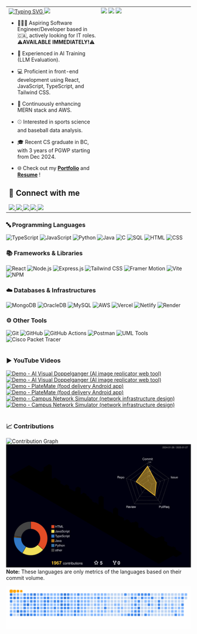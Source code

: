 <table>
  <tr>
    <!-- Left Side: Intro Section -->
    <td style="vertical-align: top; width: 50%;">
      <a href="https://github.com/Ryo-samuraiJP/readme-typing-svg">
        <img src="https://readme-typing-svg.demolab.com?font=Lora&weight=500&size=40&duration=1500&pause=750&center=true&vCenter=true&width=900&height=60&lines=Hi+there!+I+am+Ryoichi+(Rio)+Homma%E2%9A%BE;Your+future+favorite...;Software+Engineer+and+Web+Developer%F0%9F%A7%91%F0%9F%8F%BB%E2%80%8D%F0%9F%92%BB" alt="Typing SVG" />
      </a>
<!--       <a href="https://visitcount.itsvg.in">
        <img src="https://visitcount.itsvg.in/api?id=Ryo-samuraiJP&label=Profile%20Views&color=1&icon=5&pretty=true" alt="Visit Counter Batch" />
      </a> -->
      <img src="https://komarev.com/ghpvc/?username=Ryo-samuraiJP&style=for-the-badge&abbreviated=true" />

  - 🙋🏻‍♂️ Aspiring Software Engineer/Developer based in 🇨🇦, actively looking for IT roles.  ⚠️<strong>AVAILABLE IMMEDIATELY!</strong>⚠️
    
  - 💼 Experienced in AI Training (LLM Evaluation).

  - 💻 Proficient in front-end development using React, JavaScript, TypeScript, and Tailwind CSS.
  
  - 🌱 Continuously enhancing MERN stack and AWS.

  - ⚾ Interested in sports science and baseball data analysis.
  
  - 🎓 Recent CS graduate in BC, with 3 years of PGWP starting from Dec 2024.
  
  - 🌐 Check out my <a href="https://ryoichihomma.me/"><strong>Portfolio</strong></a> and <a href="https://drive.google.com/file/d/1HXfVknJQvDJGQAkP5Gy-HNFt0V75z4yo/view?usp=sharing"><strong>Resume</strong></a> !

<h2>🤝 Connect with me</h2>
      <a href="https://www.linkedin.com/in/ryoichihomma/" >
        <code><img src="https://skillicons.dev/icons?i=linkedin" /></code>
      </a>
      <a href="https://dev.to/ryoichihomma" >
        <code><img src="https://skillicons.dev/icons?i=devto" /></code>
      </a>  
      <a href="https://www.youtube.com/@rh.project_gallery" >
        <code><img src="https://go-skill-icons.vercel.app/api/icons?i=youtube" /></code>
      </a>
      <a href="https://discord.com/users/1233363421207199827" >
        <code><img src="https://skillicons.dev/icons?i=discord" /></code>
      </a>
      <a href="mailto:r.homma.inbox@gmail.com" >
        <code><img src="https://skillicons.dev/icons?i=gmail" /></code>
      </a>
    </td>
    <!-- Right Side: Stats Cards -->
    <td style="vertical-align: top; width: 50%;">
      <img src="https://github-readme-stats-8zeb.vercel.app/api?username=Ryo-samuraiJP&show_icons=true&theme=holi" width="100%" />
      <img src="https://github-readme-streak-stats2-blush.vercel.app/?user=Ryo-samuraiJP&theme=holi-theme" width="100%" />
      <img src="https://github-readme-stats-8zeb.vercel.app/api/top-langs/?username=Ryo-samuraiJP&layout=compact&theme=holi&langs_count=20&hide=tex" />
    </td>
  </tr>
</table>

<!-- INTRO -->
<!--
<a href="https://visitcount.itsvg.in">
   <img src="https://visitcount.itsvg.in/api?id=Ryo-samuraiJP&label=Profile%20Views&color=1&icon=5&pretty=true" alt="Visit Counter Batch" />
</a>

- 🙋🏻‍♂️ Hi there! I'm Rio (Ryoichi), aspiring Software Engineer | Web Developer, based in Canada!🍁
- 💼 Experienced in AI LLM evaluation and currently seeking new role ⚠️ <strong>AVAILABLE IMMEDIATELY!</strong> ⚠️
- 👨🏻‍💻 Proficient in React.js, TypeScript, JavaScript, Tailwind CSS, and Framer Motion for fully responsive and animated UI.
- 🌱 Continuously enhancing front-end skills and expanding into MERN stack.
- 🎓 2024 Computer Science graduate from Thompson Rivers University in Kamloops, BC.
- 🌐 Check out my <a href="https://ryoichihomma.me/">Portfolio</a> and <a href="https://drive.usercontent.google.com/u/0/uc?id=1Wk5cGEU3aXp3dOkvNZLTQdxVSA4acMRe&export=download">Resume</a>!

### 🔗 Connect with me
<code>[![LinkedIn](https://skillicons.dev/icons?i=linkedin)](https://www.linkedin.com/in/ryoichihomma/)</code>
<code>[![DEV](https://skillicons.dev/icons?i=devto)](https://dev.to/ryoichihomma)</code>
<code>[![YouTube](https://go-skill-icons.vercel.app/api/icons?i=youtube)](https://www.youtube.com/channel/UC7f92Y8DjOY1r8gL0Blt0gQ)</code>
<code>[![Discord](https://skillicons.dev/icons?i=discord)](https://discord.com/users/1233363421207199827/)</code>
<code>[![Gmail](https://skillicons.dev/icons?i=gmail)](mailto:r.homma.inbox@gmail.com)</code>

<!-- TECK STACK -->
### 🔤 Programming Languages
![TypeScript](https://img.shields.io/badge/TypeScript-%20?style=for-the-badge&logo=TypeScript&logoColor=FFF&color=3178C6)
![JavaScript](https://img.shields.io/badge/JavaScript-323330.svg?style=for-the-badge&logo=javascript&logoColor=F7DF1E&logoSize=auto)
![Python](https://img.shields.io/badge/Python-3776AB?style=for-the-badge&logo=python&logoColor=FFE873&logoSize=auto)
![Java](https://custom-icon-badges.demolab.com/badge/Java-F89820.svg?style=for-the-badge&logo=java&logoColor=5382A1)
![C](https://custom-icon-badges.demolab.com/badge/C-03599C.svg?style=for-the-badge&logo=c-in-hexagon&logoColor=white)
![SQL](https://custom-icon-badges.demolab.com/badge/SQL-FF1493.svg?style=for-the-badge&logo=database&logoColor=white)
![HTML](https://img.shields.io/badge/HTML5-E34F26?style=for-the-badge&logo=HTML5&logoColor=white)
![CSS](https://img.shields.io/badge/CSS3-1572B6?style=for-the-badge&logo=CSS3&logoColor=white)

<!--
![C#](https://custom-icon-badges.demolab.com/badge/C%23-68217A.svg?style=for-the-badge&logo=cs2&logoColor=white&logoSize=auto)
![EJS](https://img.shields.io/badge/EJS%20-%20?style=for-the-badge&logo=EJS&logoColor=black&logoSize=auto&color=B4CA65)
![XML](https://img.shields.io/badge/XML%20-%20?style=for-the-badge&logo=xml&logoSize=auto&color=005FAD)
![Markdown](https://img.shields.io/badge/Markdown-000000?style=for-the-badge&logo=markdown&logoSize=auto)
-->

### 📚 Frameworks & Libraries
![React](https://img.shields.io/badge/React-20232a.svg?style=for-the-badge&logo=react&logoColor=61DAFB&logoSize=auto)
![Node.js](https://img.shields.io/badge/Node.js-5FA04E?style=for-the-badge&logo=node.js&logoColor=white)
![Express.js](https://img.shields.io/badge/Express.js-404d59.svg?style=for-the-badge&logo=express&logoColor=61DAFB)
![Tailwind CSS](https://img.shields.io/badge/Tailwind_CSS-06B6D4?style=for-the-badge&logo=tailwind-css&logoColor=white&logoSize=auto)
![Framer Motion](https://custom-icon-badges.demolab.com/badge/Framer%20Motion-fff?style=for-the-badge&logo=framermotion&logoSize=auto)
![Vite](https://img.shields.io/badge/Vite-B73BFE?style=for-the-badge&logo=vite&logoColor=FFD62E&logoSize=auto)
![NPM](https://img.shields.io/badge/npm-CB3837.svg?style=for-the-badge&logo=npm&logoColor=white&logoSize=auto)

<!--
![Swiper](https://img.shields.io/badge/Swiper-6332F6?style=for-the-badge&logo=Swiper&logoSize=auto)
![Axios](https://img.shields.io/badge/Axios%20-%20?style=for-the-badge&logo=Axios&color=%235A29E4)
![Dotenv](https://img.shields.io/badge/Dotenv%20-%20?style=for-the-badge&logo=Dotenv&color=000)
![React Hook Form](https://img.shields.io/badge/React%20Hook%20Form%20-%20?style=for-the-badge&logo=React-Hook-Form&logoColor=FFF&color=EC5990)
![Zod](https://img.shields.io/badge/Zod%20-%20?style=for-the-badge&logo=Zod&color=3E67B1)
![EmailJS](https://custom-icon-badges.demolab.com/badge/EmailJS-ff8434?style=for-the-badge&logo=emailjs&logoSize=auto&labelColor=F3F3F3)
![Flask](https://img.shields.io/badge/Flask-000000?style=for-the-badge&logo=flask&logoColor=white&logoSize=auto)
![diagrams.net](https://img.shields.io/badge/diagrams.net-F08705?style=for-the-badge&logo=diagrams.net&logoColor=white&logoSize=auto)
![Lucidchart](https://custom-icon-badges.demolab.com/badge/Lucidchart-f96b13?style=for-the-badge&logo=lucidchart&logoSize=auto&labelColor=F3F3F3)
-->

### ☁️ Databases & Infrastructures
![MongoDB](https://img.shields.io/badge/MongoDB-47A248.svg?style=for-the-badge&logo=mongodb&logoColor=white)
![OracleDB](https://custom-icon-badges.demolab.com/badge/Oracle%20DB-C74634?style=for-the-badge&logo=oracle&logoColor=white&logoSize=auto)
![MySQL](https://img.shields.io/badge/MySQL-4479A1?style=for-the-badge&logo=mysql&logoColor=white&logoSize=auto)
![AWS](https://img.shields.io/badge/AWS%20-%20?style=for-the-badge&logo=AmazonWebServices&logoColor=FF9900&logoSize=auto&color=232F3E)
![Vercel](https://img.shields.io/badge/Vercel-000000?style=for-the-badge&logo=vercel&logoSize=auto)
![Netlify](https://img.shields.io/badge/Netlify-00C7B7?style=for-the-badge&logo=netlify&logoColor=00C7B7&logoSize=auto&labelColor=grey)
![Render](https://img.shields.io/badge/Render-F3F3F3?style=for-the-badge&logo=render&logoColor=black&logoSize=auto)

### ⚙️ Other Tools
![Git](https://img.shields.io/badge/Git-F05032?style=for-the-badge&logo=git&logoColor=white&logoSize=auto)
![GitHub](https://img.shields.io/badge/GitHub-181717?style=for-the-badge&logo=GitHub&logoColor=white&logoSize=auto)
![GitHub Actions](https://img.shields.io/badge/GitHub%20Actions-2088FF?style=for-the-badge&logo=GitHub%20actions&logoColor=white&logoSize=auto)
![Postman](https://img.shields.io/badge/Postman-FF6C37?style=for-the-badge&logo=postman&logoColor=white&logoSize=auto)
![UML Tools](https://img.shields.io/badge/UML%20Tools-%20?style=for-the-badge&logo=UML&logoColor=FABD14&labelColor=fff&color=FABD14)
![Cisco Packet Tracer](https://img.shields.io/badge/Cisco%20Packet%20Tracer-1BA0D7?style=for-the-badge&logo=cisco&logoSize=auto&labelColor=grey)

#

<!-- PROJECT -->
### ▶️ YouTube Videos

<!-- BEGIN YOUTUBE-CARDS -->
[![Demo - AI Visual Doppelganger (AI image replicator web tool)](https://ytcards.demolab.com/?id=VT6eddrVVOA&title=Demo+-+AI+Visual+Doppelganger+%28AI+image+replicator+web+tool%29&lang=en&timestamp=1715155400&background_color=%23c9d9f2&title_color=%2324292f&stats_color=%2357606a&max_title_lines=2&width=250&border_radius=5&duration=200 "Demo - AI Visual Doppelganger (AI image replicator web tool)")](https://www.youtube.com/watch?v=VT6eddrVVOA#gh-dark-mode-only)[![Demo - AI Visual Doppelganger (AI image replicator web tool)](https://ytcards.demolab.com/?id=VT6eddrVVOA&title=Demo+-+AI+Visual+Doppelganger+%28AI+image+replicator+web+tool%29&lang=en&timestamp=1715155400&background_color=%230d1117&title_color=%23ffffff&stats_color=%23dedede&max_title_lines=2&width=250&border_radius=5&duration=200 "Demo - AI Visual Doppelganger (AI image replicator web tool)")](https://www.youtube.com/watch?v=VT6eddrVVOA#gh-light-mode-only)
[![Demo - PlateMate (food delivery Android app)](https://ytcards.demolab.com/?id=N_yUfrnbgWI&title=Demo+-+PlateMate+%28food+delivery+Android+app%29&lang=en&timestamp=1715155396&background_color=%23c9d9f2&title_color=%2324292f&stats_color=%2357606a&max_title_lines=2&width=250&border_radius=5&duration=244 "Demo - PlateMate (food delivery Android app)")](https://www.youtube.com/watch?v=N_yUfrnbgWI#gh-dark-mode-only)[![Demo - PlateMate (food delivery Android app)](https://ytcards.demolab.com/?id=N_yUfrnbgWI&title=Demo+-+PlateMate+%28food+delivery+Android+app%29&lang=en&timestamp=1715155396&background_color=%230d1117&title_color=%23ffffff&stats_color=%23dedede&max_title_lines=2&width=250&border_radius=5&duration=244 "Demo - PlateMate (food delivery Android app)")](https://www.youtube.com/watch?v=N_yUfrnbgWI#gh-light-mode-only)
[![Demo - Campus Network Simulator (network infrastructure design)](https://ytcards.demolab.com/?id=ayVUSVRPLqE&title=Demo+-+Campus+Network+Simulator+%28network+infrastructure+design%29&lang=en&timestamp=1715155393&background_color=%23c9d9f2&title_color=%2324292f&stats_color=%2357606a&max_title_lines=2&width=250&border_radius=5&duration=403 "Demo - Campus Network Simulator (network infrastructure design)")](https://www.youtube.com/watch?v=ayVUSVRPLqE#gh-dark-mode-only)[![Demo - Campus Network Simulator (network infrastructure design)](https://ytcards.demolab.com/?id=ayVUSVRPLqE&title=Demo+-+Campus+Network+Simulator+%28network+infrastructure+design%29&lang=en&timestamp=1715155393&background_color=%230d1117&title_color=%23ffffff&stats_color=%23dedede&max_title_lines=2&width=250&border_radius=5&duration=403 "Demo - Campus Network Simulator (network infrastructure design)")](https://www.youtube.com/watch?v=ayVUSVRPLqE#gh-light-mode-only)
<!-- END YOUTUBE-CARDS -->

#

<!-- CONTRIBUTION -->
### 📈 Contributions
![Contribution Graph](https://github-readme-activity-graph-woad.vercel.app/graph/?username=Ryo-samuraiJP&theme=react-dark)
![3D Stats](./profile-3d-contrib/profile-night-rainbow.svg)
<b>Note:</b> These languages are only metrics of the languages based on their commit volume.

<picture>
  <source media="(prefers-color-scheme: dark)" srcset="https://raw.githubusercontent.com/Ryo-samuraiJP/Ryo-samuraiJP/output/github-contribution-grid-snake-dark.svg">
  <source media="(prefers-color-scheme: light)" srcset="https://raw.githubusercontent.com/Ryo-samuraiJP/Ryo-samuraiJP/output/github-contribution-grid-snake.gif">
  <img alt="Contribution Animation" src="https://raw.githubusercontent.com/Ryo-samuraiJP/Ryo-samuraiJP/output/github-contribution-grid-snake.gif">
</picture>
